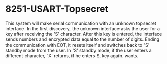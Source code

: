 # 8251-USART-Topsecret
This system will make serial communication with an unknown topsecret interface.
In the first discovery, the unknown interface asks the user for a key after receiving the 'S' character. After this key is entered, the interface sends numbers and encrypted data equal to the number of digits.
Ending the communication with EOT, it resets itself and switches back to 'S' standby mode from the user. In 'S' standby mode, if the user enters a different character, 'X' returns, if he enters S, key again.
wants.
